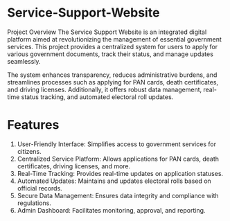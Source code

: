 # Service-Support-Website
Project Overview
The Service Support Website is an integrated digital platform aimed at revolutionizing the management of essential government services. This project provides a centralized system for users to apply for various government documents, track their status, and manage updates seamlessly.

The system enhances transparency, reduces administrative burdens, and streamlines processes such as applying for PAN cards, death certificates, and driving licenses. Additionally, it offers robust data management, real-time status tracking, and automated electoral roll updates.

# Features
1. User-Friendly Interface: Simplifies access to government services for citizens.
2. Centralized Service Platform: Allows applications for PAN cards, death certificates, driving licenses, and more.
3. Real-Time Tracking: Provides real-time updates on application statuses.
4. Automated Updates: Maintains and updates electoral rolls based on official records.
5. Secure Data Management: Ensures data integrity and compliance with regulations.
6. Admin Dashboard: Facilitates monitoring, approval, and reporting.
